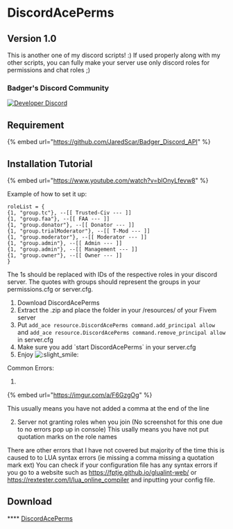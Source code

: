 # DiscordAcePerms

## **Version 1.0**

This is another one of my discord scripts! :) If used properly along with my other scripts, you can fully make your server use only discord roles for permissions and chat roles ;)

### Badger's Discord Community

[![Developer Discord](https://discordapp.com/api/guilds/597445834153525298/widget.png?style=banner4)](https://discord.com/invite/WjB5VFz)

## **Requirement**

{% embed url="https://github.com/JaredScar/Badger_Discord_API" %}

## **Installation Tutorial**

{% embed url="https://www.youtube.com/watch?v=blOnyLfevw8" %}

Example of how to set it up:

```
roleList = {
{1, "group.tc"}, --[[ Trusted-Civ --- ]] 
{1, "group.faa"}, --[[ FAA --- ]]
{1, "group.donator"}, --[[ Donator --- ]]
{1, "group.trialModerator"}, --[[ T-Mod --- ]] 
{1, "group.moderator"}, --[[ Moderator --- ]]
{1, "group.admin"}, --[[ Admin --- ]]
{1, "group.admin"}, --[[ Management --- ]]
{1, "group.owner"}, --[[ Owner --- ]]
}
```

The 1s should be replaced with IDs of the respective roles in your discord server. The quotes with groups should represent the groups in your permissions.cfg or server.cfg.

1. Download DiscordAcePerms
2. Extract the .zip and place the folder in your /resources/ of your Fivem server
3. Put `add_ace resource.DiscordAcePerms command.add_principal allow` and `add_ace resource.DiscordAcePerms command.remove_principal allow` in server.cfg
4. Make sure you add \`start DiscordAcePerms\` in your server.cfg
5. Enjoy ![:slight\_smile:](https://forum.cfx.re/images/emoji/twitter/slight\_smile.png?v=9)

Common Errors:

1.
{% embed url="https://imgur.com/a/F6GzgOg" %}

This usually means you have not added a comma at the end of the line

2. Server not granting roles when you join
   (No screenshot for this one due to no errors pop up in console)
   This usally means you have not put quotation marks on the role names

There are other errors that I have not covered but majority of the time this is caused to to LUA syntax errors (ie missing a comma missing a quotation mark ext)
You can check if your configuration file has any syntax errors if you go to a website such as https://fptje.github.io/glualint-web/ or https://rextester.com/l/lua_online_compiler and inputting your config file.




## **Download**

&#x20;**** [DiscordAcePerms](https://github.com/TheWolfBadger/DiscordAcePerms)
